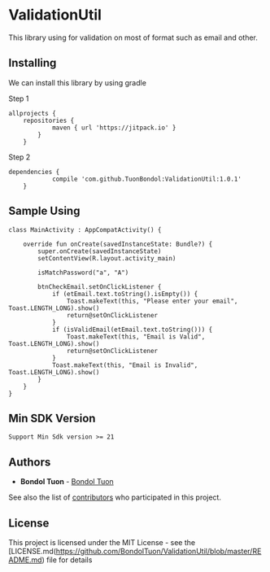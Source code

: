 # ValidationUtil
This library using for validation on most of format such as email and other.

## Installing

We can install this library by using gradle

Step 1

```
allprojects {
	repositories {
			maven { url 'https://jitpack.io' }
		}
	}
```

Step 2

```
dependencies {
	        compile 'com.github.TuonBondol:ValidationUtil:1.0.1'
	}
```

## Sample Using

```
class MainActivity : AppCompatActivity() {

    override fun onCreate(savedInstanceState: Bundle?) {
        super.onCreate(savedInstanceState)
        setContentView(R.layout.activity_main)

        isMatchPassword("a", "A")

        btnCheckEmail.setOnClickListener {
            if (etEmail.text.toString().isEmpty()) {
                Toast.makeText(this, "Please enter your email", Toast.LENGTH_LONG).show()
                return@setOnClickListener
            }
            if (isValidEmail(etEmail.text.toString())) {
                Toast.makeText(this, "Email is Valid", Toast.LENGTH_LONG).show()
                return@setOnClickListener
            }
            Toast.makeText(this, "Email is Invalid", Toast.LENGTH_LONG).show()
        }
    }
}

```

## Min SDK Version

```
Support Min Sdk version >= 21

```

## Authors

* **Bondol Tuon** - [Bondol Tuon](https://github.com/BondolTuon)

See also the list of [contributors](https://github.com/BondolTuon/ValidationUtil/graphs/contributors) who participated in this project.

## License

This project is licensed under the MIT License - see the [LICENSE.md(https://github.com/BondolTuon/ValidationUtil/blob/master/README.md) file for details
